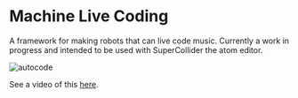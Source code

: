 # Machine Live Coding
A framework for making robots that can live code music. Currently a work in progress and intended to be used with SuperCollider the atom editor.

![autocode](autocode.gif)

See a video of this [here](https://www.youtube.com/watch?v=j-QopRjDe6k).
